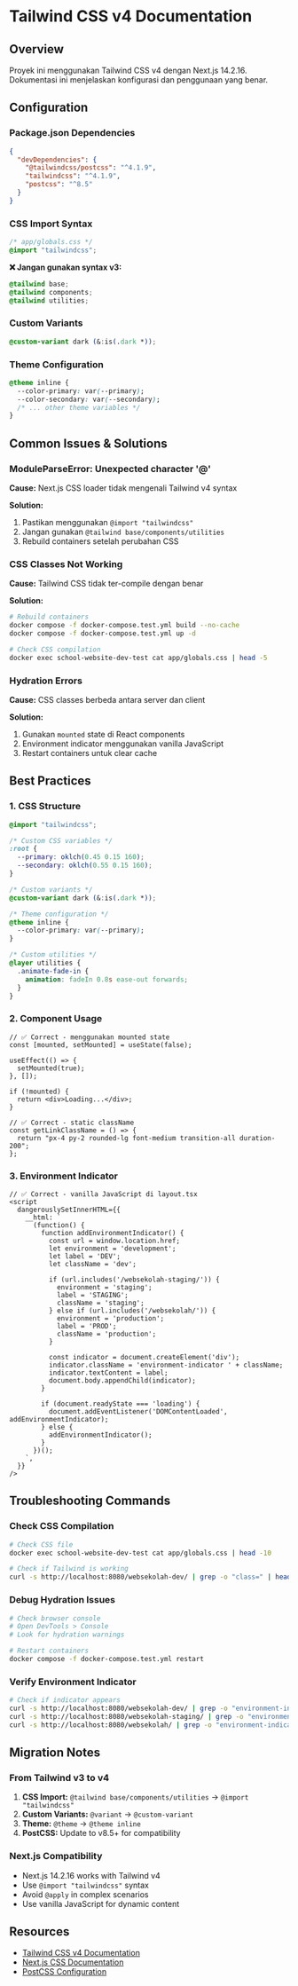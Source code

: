 # Tailwind CSS v4 Documentation

## Overview
Proyek ini menggunakan Tailwind CSS v4 dengan Next.js 14.2.16. Dokumentasi ini menjelaskan konfigurasi dan penggunaan yang benar.

## Configuration

### Package.json Dependencies
```json
{
  "devDependencies": {
    "@tailwindcss/postcss": "^4.1.9",
    "tailwindcss": "^4.1.9",
    "postcss": "^8.5"
  }
}
```

### CSS Import Syntax
```css
/* app/globals.css */
@import "tailwindcss";
```

**❌ Jangan gunakan syntax v3:**
```css
@tailwind base;
@tailwind components;
@tailwind utilities;
```

### Custom Variants
```css
@custom-variant dark (&:is(.dark *));
```

### Theme Configuration
```css
@theme inline {
  --color-primary: var(--primary);
  --color-secondary: var(--secondary);
  /* ... other theme variables */
}
```

## Common Issues & Solutions

### ModuleParseError: Unexpected character '@'
**Cause:** Next.js CSS loader tidak mengenali Tailwind v4 syntax

**Solution:**
1. Pastikan menggunakan `@import "tailwindcss"`
2. Jangan gunakan `@tailwind base/components/utilities`
3. Rebuild containers setelah perubahan CSS

### CSS Classes Not Working
**Cause:** Tailwind CSS tidak ter-compile dengan benar

**Solution:**
```bash
# Rebuild containers
docker compose -f docker-compose.test.yml build --no-cache
docker compose -f docker-compose.test.yml up -d

# Check CSS compilation
docker exec school-website-dev-test cat app/globals.css | head -5
```

### Hydration Errors
**Cause:** CSS classes berbeda antara server dan client

**Solution:**
1. Gunakan `mounted` state di React components
2. Environment indicator menggunakan vanilla JavaScript
3. Restart containers untuk clear cache

## Best Practices

### 1. CSS Structure
```css
@import "tailwindcss";

/* Custom CSS variables */
:root {
  --primary: oklch(0.45 0.15 160);
  --secondary: oklch(0.55 0.15 160);
}

/* Custom variants */
@custom-variant dark (&:is(.dark *));

/* Theme configuration */
@theme inline {
  --color-primary: var(--primary);
}

/* Custom utilities */
@layer utilities {
  .animate-fade-in {
    animation: fadeIn 0.8s ease-out forwards;
  }
}
```

### 2. Component Usage
```tsx
// ✅ Correct - menggunakan mounted state
const [mounted, setMounted] = useState(false);

useEffect(() => {
  setMounted(true);
}, []);

if (!mounted) {
  return <div>Loading...</div>;
}

// ✅ Correct - static className
const getLinkClassName = () => {
  return "px-4 py-2 rounded-lg font-medium transition-all duration-200";
};
```

### 3. Environment Indicator
```tsx
// ✅ Correct - vanilla JavaScript di layout.tsx
<script
  dangerouslySetInnerHTML={{
    __html: `
      (function() {
        function addEnvironmentIndicator() {
          const url = window.location.href;
          let environment = 'development';
          let label = 'DEV';
          let className = 'dev';
          
          if (url.includes('/websekolah-staging/')) {
            environment = 'staging';
            label = 'STAGING';
            className = 'staging';
          } else if (url.includes('/websekolah/')) {
            environment = 'production';
            label = 'PROD';
            className = 'production';
          }
          
          const indicator = document.createElement('div');
          indicator.className = 'environment-indicator ' + className;
          indicator.textContent = label;
          document.body.appendChild(indicator);
        }
        
        if (document.readyState === 'loading') {
          document.addEventListener('DOMContentLoaded', addEnvironmentIndicator);
        } else {
          addEnvironmentIndicator();
        }
      })();
    `,
  }}
/>
```

## Troubleshooting Commands

### Check CSS Compilation
```bash
# Check CSS file
docker exec school-website-dev-test cat app/globals.css | head -10

# Check if Tailwind is working
curl -s http://localhost:8080/websekolah-dev/ | grep -o "class=" | head -5
```

### Debug Hydration Issues
```bash
# Check browser console
# Open DevTools > Console
# Look for hydration warnings

# Restart containers
docker compose -f docker-compose.test.yml restart
```

### Verify Environment Indicator
```bash
# Check if indicator appears
curl -s http://localhost:8080/websekolah-dev/ | grep -o "environment-indicator"
curl -s http://localhost:8080/websekolah-staging/ | grep -o "environment-indicator"
curl -s http://localhost:8080/websekolah/ | grep -o "environment-indicator"
```

## Migration Notes

### From Tailwind v3 to v4
1. **CSS Import:** `@tailwind base/components/utilities` → `@import "tailwindcss"`
2. **Custom Variants:** `@variant` → `@custom-variant`
3. **Theme:** `@theme` → `@theme inline`
4. **PostCSS:** Update to v8.5+ for compatibility

### Next.js Compatibility
- Next.js 14.2.16 works with Tailwind v4
- Use `@import "tailwindcss"` syntax
- Avoid `@apply` in complex scenarios
- Use vanilla JavaScript for dynamic content

## Resources
- [Tailwind CSS v4 Documentation](https://tailwindcss.com/docs)
- [Next.js CSS Documentation](https://nextjs.org/docs/app/building-your-application/styling)
- [PostCSS Configuration](https://postcss.org/docs/)
